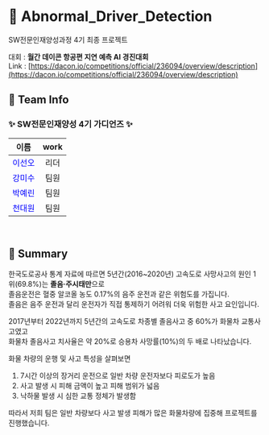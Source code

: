 # 🚗 Abnormal_Driver_Detection
SW전문인재양성과정 4기 최종 프로젝트
  

대회 : **월간 데이콘 항공편 지연 예측 AI 경진대회**     
Link : [https://dacon.io/competitions/official/236094/overview/description](https://dacon.io/competitions/official/236094/overview/description) 
<br/>
## 🙌 Team Info
### ✨ SW전문인재양성 4기 가디언즈 ✨    
|이름|work|                    
|:---:|:---:|                                   
|<span style="color:blue">이선오|리더|YOLOv5/8/9 개발, stramlit 웹앱 개발, 어플 영상 제작, 보고서 작성|   
|<span style="color:blue">강미수|팀원|YOLOv7 개발, 크롤링 및 워드클라우드 제작, PPT 제작, 포스터 제작|   
|<span style="color:blue">박예린|팀원|기획서 작성, YOLOv7 개발, PPT 기획 및 제작, 발표|       
|<span style="color:blue">천대원|팀원|CNN 모델 개발(ResNet, VGG16/19), ML 모델 개발(XGB, RF, LR, DT)|    
<br/>

## 📑 Summary          

한국도로공사 통계 자료에 따르면 5년간(2016~2020년) 고속도로 사망사고의 원인 1위(69.8%)는 **졸음·주시태만**으로     
졸음운전은 혈중 알코올 농도 0.17%의 음주 운전과 같은 위험도를 가집니다.    
졸음은 음주 운전과 달리 운전자가 직접 통제하기 어려워 더욱 위험한 사고 요인입니다.    

2017년부터 2022년까지 5년간의 고속도로 차종별 졸음사고 중 60%가 화물차 교통사고였고    
화물차 졸음사고 치사율은 약 20%로 승용차 사망률(10%)의 두 배로 나타났습니다.    

화물 차량의 운행 및 사고 특성을 살펴보면    
1. 7시간 이상의 장거리 운전으로 일반 차량 운전자보다 피로도가 높음   
2. 사고 발생 시 피해 금액이 높고 피해 범위가 넓음    
3. 낙하물 발생 시 심한 교통 정체가 발생함    

따라서 저희 팀은 일반 차량보다 사고 발생 피해가 많은 화물차량에 집중해 프로젝트를 진행했습니다.    

